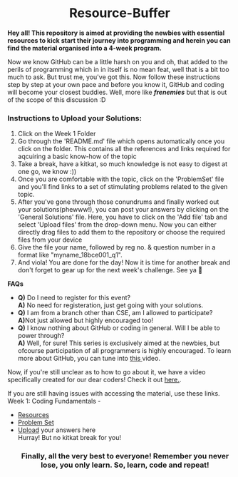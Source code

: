 <h1 align="center">Resource-Buffer</h1>
<a><strong>Hey all! This repository is aimed at providing the newbies with essential resources to kick start their journey into programming and herein you can find the material organised into a 4-week program.</strong></a>

<p> Now we know GitHub can be a little harsh on you and oh, that added to the perils of programming which in in itself is no mean feat, well that is a bit too much to ask. But trust me, you've got this. Now follow these instructions step by step at your own pace and before you know it, GitHub and coding will become your closest buddies. Well, more like <em><strong>frenemies</em></strong> but that is out of the scope of this discussion :D </p>
<h3>Instructions to Upload your Solutions:</h3>
<ol>
  <li>Click on the Week 1 Folder</li>
  <li>Go through the 'README.md' file which opens automatically once you click on the folder. This contains all the references and links required for aqcuiring a basic know-how of the topic</li>
  <li> Take a break, have a kitkat, so much knowledge is not easy to digest at one go, we know :))</li>
  <li> Once you are comfortable with the topic, click on the 'ProblemSet' file and you'll find links to a set of stimulating problems related to the given topic.</li>
  <li> After you've gone through those conundrums and finally worked out your solutions(phewww!), you can post your answers by clicking on the 'General Solutions' file. Here, you have to click on the 'Add file' tab and select 'Upload files' from the drop-down menu. Now you can either directly drag files to add them to the repository or choose the required files from your device</li>
  <li> Give the file your name, followed by reg no. & question number in a format like "myname_18bce001_q1". </li>
  <li> And viola! You are done for the day! Now it is time for another break and don't forget to gear up for the next week's challenge. See ya 👋</li>
  </ol>
  
  <p><strong>FAQs</strong></p>
  <ul>
  <li> <strong>Q)</strong> Do I need to register for this event?<br> <strong>A)</strong> No need for registeration, just get going with your solutions.</li>
  <li> <strong>Q)</strong> I am from a branch other than CSE, am I allowed to participate?<br><strong>A)</strong>Not just allowed but highly encouraged too!</li>
  <li> <strong>Q)</strong> I know nothing about GitHub or coding in general. Will I be able to power through?<br><strong>A)</strong> Well, for sure! This series is exclusively aimed at the newbies, but ofcourse participation of all programmers is highly encouraged. To learn more about GitHub, you can tune into <a href="https://youtu.be/iv8rSLsi1xo" target="blank"> this </a> video.</li>
  </ul>
  <p> Now, if you're still unclear as to how to go about it, we have a video specifically created for our dear coders! Check it out <a href="" target="blank"> here.</a>. 
  
  <p> If you are still having issues with accessing the material, use these links.    
    Week 1: Coding Fundamentals - 
  <ul>
    <li><a href="https://github.com/codechefvitbhopal/Resource-Buffer/tree/main/Week%201:%20Coding%20Fundamentals" target="blank">Resources</a>   </li>
    <li><a href="https://github.com/codechefvitbhopal/Resource-Buffer/tree/main/Week%201:%20Coding%20Fundamentals/ProblemSet" target="blank">Problem Set</a></li>  
    <li><a href="https://github.com/codechefvitbhopal/Resource-Buffer/tree/main/Week%201:%20Coding%20Fundamentals/ProblemSet/General%20Solutions" target="blank"> Upload</a> your answers here</li>  
  Hurray! But no kitkat break for you! </p>
<h3 align="center"> Finally, all the very best to everyone! Remember you never lose, you only learn. So, learn, code and repeat!</h3>
  
  
  
    
